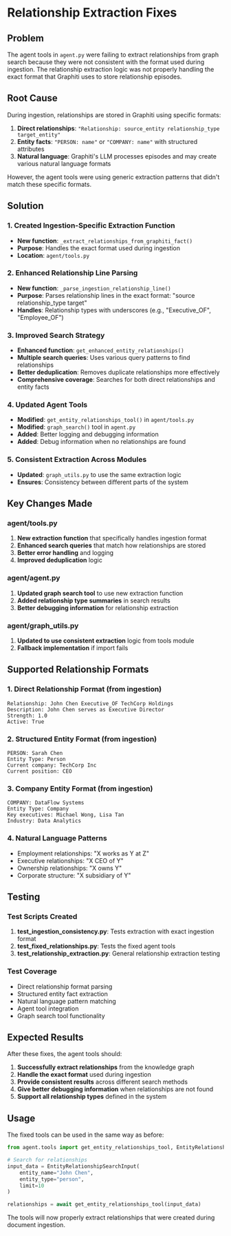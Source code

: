 # Relationship Extraction Fixes

## Problem
The agent tools in `agent.py` were failing to extract relationships from graph search because they were not consistent with the format used during ingestion. The relationship extraction logic was not properly handling the exact format that Graphiti uses to store relationship episodes.

## Root Cause
During ingestion, relationships are stored in Graphiti using specific formats:

1. **Direct relationships**: `"Relationship: source_entity relationship_type target_entity"`
2. **Entity facts**: `"PERSON: name"` or `"COMPANY: name"` with structured attributes
3. **Natural language**: Graphiti's LLM processes episodes and may create various natural language formats

However, the agent tools were using generic extraction patterns that didn't match these specific formats.

## Solution

### 1. Created Ingestion-Specific Extraction Function
- **New function**: `_extract_relationships_from_graphiti_fact()`
- **Purpose**: Handles the exact format used during ingestion
- **Location**: `agent/tools.py`

### 2. Enhanced Relationship Line Parsing
- **New function**: `_parse_ingestion_relationship_line()`
- **Purpose**: Parses relationship lines in the exact format: "source relationship_type target"
- **Handles**: Relationship types with underscores (e.g., "Executive_OF", "Employee_OF")

### 3. Improved Search Strategy
- **Enhanced function**: `get_enhanced_entity_relationships()`
- **Multiple search queries**: Uses various query patterns to find relationships
- **Better deduplication**: Removes duplicate relationships more effectively
- **Comprehensive coverage**: Searches for both direct relationships and entity facts

### 4. Updated Agent Tools
- **Modified**: `get_entity_relationships_tool()` in `agent/tools.py`
- **Modified**: `graph_search()` tool in `agent.py`
- **Added**: Better logging and debugging information
- **Added**: Debug information when no relationships are found

### 5. Consistent Extraction Across Modules
- **Updated**: `graph_utils.py` to use the same extraction logic
- **Ensures**: Consistency between different parts of the system

## Key Changes Made

### agent/tools.py
1. **New extraction function** that specifically handles ingestion format
2. **Enhanced search queries** that match how relationships are stored
3. **Better error handling** and logging
4. **Improved deduplication** logic

### agent/agent.py
1. **Updated graph search tool** to use new extraction function
2. **Added relationship type summaries** in search results
3. **Better debugging information** for relationship extraction

### agent/graph_utils.py
1. **Updated to use consistent extraction** logic from tools module
2. **Fallback implementation** if import fails

## Supported Relationship Formats

### 1. Direct Relationship Format (from ingestion)
```
Relationship: John Chen Executive_OF TechCorp Holdings
Description: John Chen serves as Executive Director
Strength: 1.0
Active: True
```

### 2. Structured Entity Format (from ingestion)
```
PERSON: Sarah Chen
Entity Type: Person
Current company: TechCorp Inc
Current position: CEO
```

### 3. Company Entity Format (from ingestion)
```
COMPANY: DataFlow Systems
Entity Type: Company
Key executives: Michael Wong, Lisa Tan
Industry: Data Analytics
```

### 4. Natural Language Patterns
- Employment relationships: "X works as Y at Z"
- Executive relationships: "X CEO of Y"
- Ownership relationships: "X owns Y"
- Corporate structure: "X subsidiary of Y"

## Testing

### Test Scripts Created
1. **test_ingestion_consistency.py**: Tests extraction with exact ingestion format
2. **test_fixed_relationships.py**: Tests the fixed agent tools
3. **test_relationship_extraction.py**: General relationship extraction testing

### Test Coverage
- Direct relationship format parsing
- Structured entity fact extraction
- Natural language pattern matching
- Agent tool integration
- Graph search tool functionality

## Expected Results

After these fixes, the agent tools should:

1. **Successfully extract relationships** from the knowledge graph
2. **Handle the exact format** used during ingestion
3. **Provide consistent results** across different search methods
4. **Give better debugging information** when relationships are not found
5. **Support all relationship types** defined in the system

## Usage

The fixed tools can be used in the same way as before:

```python
from agent.tools import get_entity_relationships_tool, EntityRelationshipSearchInput

# Search for relationships
input_data = EntityRelationshipSearchInput(
    entity_name="John Chen",
    entity_type="person",
    limit=10
)

relationships = await get_entity_relationships_tool(input_data)
```

The tools will now properly extract relationships that were created during document ingestion.
